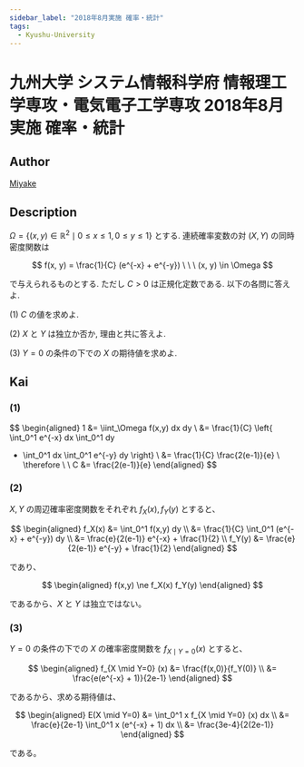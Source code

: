 ```yaml
---
sidebar_label: "2018年8月実施 確率・統計"
tags:
  - Kyushu-University
---
```

# 九州大学 システム情報科学府 情報理工学専攻・電気電子工学専攻 2018年8月実施 確率・統計

## **Author**
[Miyake](https://miyake.github.io/exams/index.html)

## **Description**
$\Omega = \{(x, y) \in \mathbb{R}^2 \mid 0 \le x \le 1, 0 \le y \le 1 \}$ とする. 連続確率変数の対 $(X, Y)$ の同時密度関数は

$$
f(x, y) = \frac{1}{C} (e^{-x} + e^{-y}) \ \ \ (x, y) \in \Omega
$$

で与えられるものとする. ただし $C > 0$ は正規化定数である. 以下の各問に答えよ.

(1) $C$ の値を求めよ.

(2) $X$ と $Y$ は独立か否か, 理由と共に答えよ.

(3) $Y = 0$ の条件の下での $X$ の期待値を求めよ.

## **Kai**
### (1)

$$
  \begin{aligned}
  1
  &=
  \iint_\Omega f(x,y) dx dy
  \\
  &=
  \frac{1}{C} \left\{
  \int_0^1 e^{-x} dx \int_0^1 dy
  + \int_0^1 dx \int_0^1 e^{-y} dy
  \right\}
  \\
  &=
  \frac{1}{C} \frac{2(e-1)}{e}
  \\
  \therefore \ \ 
  C &= \frac{2(e-1)}{e}
  \end{aligned}
$$

### (2)
$X,Y$ の周辺確率密度関数をそれぞれ $f_X(x), f_Y(y)$ とすると、

$$
  \begin{aligned}
  f_X(x)
  &=
  \int_0^1 f(x,y) dy
  \\
  &=
  \frac{1}{C} \int_0^1 (e^{-x} + e^{-y}) dy
  \\
  &=
  \frac{e}{2(e-1)} e^{-x} + \frac{1}{2}
  \\
  f_Y(y)
  &=
  \frac{e}{2(e-1)} e^{-y} + \frac{1}{2}
  \end{aligned}
$$

であり、

$$
  \begin{aligned}
  f(x,y) \ne f_X(x) f_Y(y)
  \end{aligned}
$$

であるから、$X$ と $Y$ は独立ではない。

### (3)
$Y=0$ の条件の下での $X$ の確率密度関数を $f_{X \mid Y=0} (x)$
とすると、

$$
  \begin{aligned}
  f_{X \mid Y=0} (x)
  &=
  \frac{f(x,0)}{f_Y(0)}
  \\
  &=
  \frac{e(e^{-x} + 1)}{2e-1}
  \end{aligned}
$$

であるから、求める期待値は、

$$
  \begin{aligned}
  E(X \mid Y=0)
  &=
  \int_0^1 x f_{X \mid Y=0} (x) dx
  \\
  &=
  \frac{e}{2e-1} \int_0^1 x (e^{-x} + 1) dx
  \\
  &=
  \frac{3e-4}{2(2e-1)}
  \end{aligned}
$$

である。